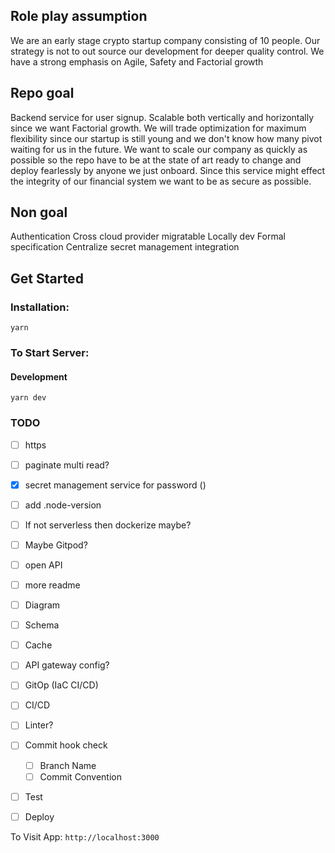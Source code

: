 ## Role play assumption
We are an early stage crypto startup company consisting of 10 people.
Our strategy is not to out source our development for deeper quality control.
We have a strong emphasis on Agile, Safety and Factorial growth

## Repo goal
Backend service for user signup.
Scalable both vertically and horizontally since we want Factorial growth.
We will trade optimization for maximum flexibility since our startup is still young and we don't know how many pivot waiting for us in the future.
We want to scale our company as quickly as possible so the repo have to be at the state of art ready to change and deploy fearlessly by anyone we just onboard.
Since this service might effect the integrity of our financial system we want to be as secure as possible.

## Non goal
Authentication
Cross cloud provider migratable
Locally dev
Formal specification
Centralize secret management integration

## Get Started

### Installation:

```
yarn
```

### To Start Server:

#### Development

```
yarn dev
```

### TODO
- [ ] https
- [ ] paginate multi read?
- [x] secret management service for password ()
- [ ] add .node-version
- [ ] If not serverless then dockerize maybe?
- [ ] Maybe Gitpod?
- [ ] open API
- [ ] more readme
- [ ] Diagram
- [ ] Schema
- [ ] Cache
- [ ] API gateway config?
- [ ] GitOp (IaC CI/CD)
- [ ] CI/CD
- [ ] Linter?
- [ ] Commit hook check
  - [ ] Branch Name
  - [ ] Commit Convention
- [ ] Test
- [ ] Deploy


To Visit App: `http://localhost:3000`
